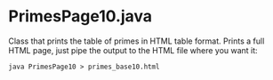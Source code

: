 # PrimesPage10.java

Class that prints the table of primes in HTML table format.
Prints a full HTML page, just pipe the output to the HTML file
where you want it:

```
java PrimesPage10 > primes_base10.html
```

